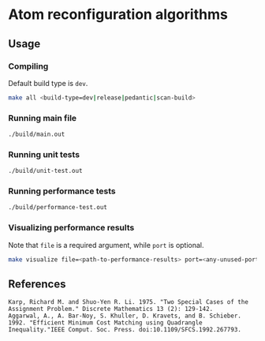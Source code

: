 # Atom reconfiguration algorithms

## Usage

### Compiling
Default build type is `dev`.
```sh
make all <build-type=dev|release|pedantic|scan-build>
```

### Running main file
```sh
./build/main.out
```

### Running unit tests
```sh
./build/unit-test.out
```

### Running performance tests
```sh
./build/performance-test.out
```

### Visualizing performance results
Note that `file` is a required argument, while `port` is optional. 
```sh
make visualize file=<path-to-performance-results> port=<any-unused-port>
```

## References
```
Karp, Richard M. and Shuo-Yen R. Li. 1975. "Two Special Cases of the Assignment Problem." Discrete Mathematics 13 (2): 129-142.
Aggarwal, A., A. Bar-Noy, S. Khuller, D. Kravets, and B. Schieber. 1992. "Efficient Minimum Cost Matching using Quadrangle Inequality."IEEE Comput. Soc. Press. doi:10.1109/SFCS.1992.267793.
```
